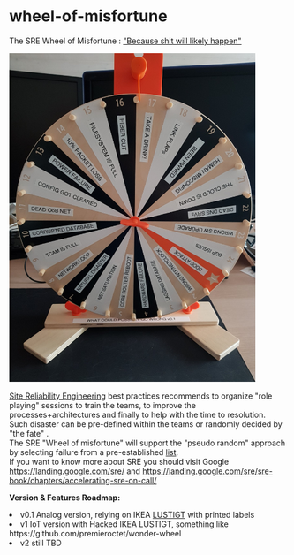 # wheel-of-misfortune
The SRE Wheel of Misfortune : <a href="https://en.wikipedia.org/wiki/Murphy%27s_law">"Because shit will likely happen"</A>

 <img src="v0-1.jpg" alt="Wheel of Misfortune" width="446" height="595"> 

<a href="https://landing.google.com/sre/">Site Reliability Engineering</A> best practices recommends to organize "role playing" sessions to train the teams, to improve the processes+architectures and finally to help with the time to resolution.<BR>
Such disaster can be pre-defined within the teams or randomly decided by "the fate" .<BR>
The SRE "Wheel of misfortune" will support the "pseudo random" approach by selecting failure from a pre-established <a href="https://github.com/mik0git/wheel-of-misfortune/blob/master/what-could-possibly-go-wrong">list</a>. <BR>
If you want to know more about SRE you should visit Google https://landing.google.com/sre/ and https://landing.google.com/sre/sre-book/chapters/accelerating-sre-on-call/<BR>

<B>Version & Features Roadmap:</B><BR>
<li>v0.1 Analog version, relying on IKEA <a href="https://github.com/mik0git/sre-wheel-of-infortune/blob/master/lustigt-wheel-of-fortune-game__0898668_PE782581_S5.JPG">LUSTIGT</a> with printed labels<BR>
<li>v1 IoT version with Hacked IKEA LUSTIGT, something like https://github.com/premieroctet/wonder-wheel <BR>
<li>v2 still TBD <BR>
